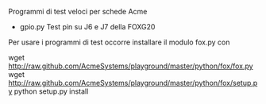 Programmi di test veloci per schede Acme

* gpio.py Test pin su J6 e J7 della FOXG20 

Per usare i programmi di test occorre installare il modulo fox.py con


  wget http://raw.github.com/AcmeSystems/playground/master/python/fox/fox.py
  wget http://raw.github.com/AcmeSystems/playground/master/python/fox/setup.py
  python setup.py install